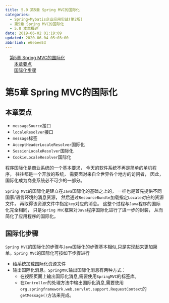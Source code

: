 ```yaml
---
title: 5.0 第5章 Spring MVC的国际化
categories: 
  - Spring+Mybatis企业应用实战(第2版)
  - 第5章 Spring MVC的国际化
  - 5.0 本章概述
date: 2019-06-02 01:19:09
updated: 2020-06-04 05:03:00
abbrlink: e6ebee53
---
```

<div id='my_toc'><a href="/JavaReadingNotes/e6ebee53/#第5章-Spring-MVC的国际化" class="header_1">第5章 Spring MVC的国际化</a>&nbsp;<br><a href="/JavaReadingNotes/e6ebee53/#本章要点" class="header_2">本章要点</a>&nbsp;<br><a href="/JavaReadingNotes/e6ebee53/#国际化步骤" class="header_2">国际化步骤</a>&nbsp;<br></div>
<style>.header_1{margin-left: 1em;}.header_2{margin-left: 2em;}.header_3{margin-left: 3em;}.header_4{margin-left: 4em;}.header_5{margin-left: 5em;}.header_6{margin-left: 6em;}</style>
<!--more-->
<script>if (navigator.platform.search('arm')==-1){document.getElementById('my_toc').style.display = 'none';}var e,p = document.getElementsByTagName('p');while (p.length>0) {e = p[0];e.parentElement.removeChild(e);}</script>

<!--end-->
# 第5章 Spring MVC的国际化
## 本章要点
- `messageSource`接口
- `localeResolver`接口
- `message`标签
- `AcceptHeaderLocaleResolver`国际化
- `SessionLocaleResolver`国际化
- `CookieLocaleResolver`国际化

程序国际化是商业系统的一个基本要求， 今天的软件系统不再是简单的单机程序， 往往都是一个开放的系统， 需要面对来自全世界各个地方的访问者， 因此， 国际化成为商业系统必不可少的一部分。

`Spring MVC`的国际化是建立在`Java`国际化的基础之上的， 一样也是首先提供不同国家/语言环境的消息资源， 然后通过`ResourceBundle`加载指定`Locale`对应的资源文件， 再取得该资源文件中指定`key`对应的消息。 这整个过程与`Java`程序的国际化完全相同， 只是`Spring MVC`框架对`Java`程序国际化进行了进一步的封装， 从而简化了应用程序的国际化。
## 国际化步骤
`Spring MVC`的国际化的步骤与`Java`国际化的步骤基本相似,只是实现起来更加简单。`Spring MVC`的国际化可按如下步骤进行
- 给系统加载国际化资源文件
- 输出国际化消息。`SpringMVC`输出国际化消息有两种方式：
    - 在视图页面上输出国际化消息,需要使用`SpringMVC`的标签库。
    - 在`Controller`的处理方法中输出国际化消息,需要使用`org.springframework.web.servlet.support.RequestContext`的`getMessage()`方法来完成。


